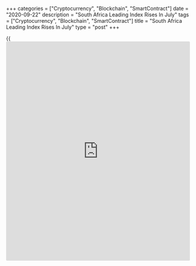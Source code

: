 +++
categories = ["Cryptocurrency", "Blockchain", "SmartContract"]
date = "2020-09-22"
description = "South Africa Leading Index Rises In July"
tags = ["Cryptocurrency", "Blockchain", "SmartContract"]
title = "South Africa Leading Index Rises In July"
type = "post"
+++

{{<iframe id="large-banner" src="https://www.bounty.group/#slide=2.0" width="100%" height="600" scrolling="no" style="border: 0px solid rgb(216, 221, 230); border-radius: 3px;">}}

South Africa's leading index increased in July, survey data from the
South African Reserve Bank showed on Tuesday.

The leading index rose 2.6 percent to 99.9 in July from 97.3 in June.

Eight of the ten components increased in July, while two decreased from
the previous month, the central bank said.

The biggest positive contributions to the movement in the composite
leading [business][1] cycle indicator in July were increases in the
number of residential building plans approved and in the RMB/BER
Business Confidence Index, the bank said.

The negative contributors came from deceleration in the six-month
smoothed growth rate in the real M1 money supply and in the twelve-month
percentage change in job advertisement space.

The coincident index fell to 71.3 in June from 68.8 in May.

The lagging index rose to 98.0 in June from 96.0 in the prior month.

For comments and feedback [contact](https://www.playgroundfx.com/contact/): editorial@rtt[news](https://www.letsplayfx.com/blog/forex-news-website/).com

[Economic News][2]

 **What parts of the world are seeing the best (and worst) economic
performances lately? Click[here][3] to check out our [Econ Scorecard][3]
and find out! See up-to-the-moment [ranking](https://www.playgroundfx.com/blog/crypto-exchange-ranking/)s for the best and worst
performers in [GDP][4], [unemployment rate][5], [inflation][6] and much
more.**

   1. www.rtt[news](https://www.letsplayfx.com/blog/forex-news-website/).com/Content/Business.aspx
   2. www.rtt[news](https://www.letsplayfx.com/blog/forex-news-website/).com/Content/EconomicNews.aspx
   3. www.rtt[news](https://www.letsplayfx.com/blog/forex-news-website/).com/economic-scorecard/world-rank/industrial-production/highest-performance.aspx
   4. www.rtt[news](https://www.letsplayfx.com/blog/forex-news-website/).com/economic-scorecard/world-rank/GDP/highest-performance.aspx
   5. www.rtt[news](https://www.letsplayfx.com/blog/forex-news-website/).com/economic-scorecard/world-rank/unemployment-rate/lowest-performance.aspx
   6. www.rtt[news](https://www.letsplayfx.com/blog/forex-news-website/).com/economic-scorecard/world-rank/CPI/highest-performance.aspx